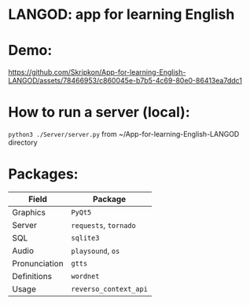 # LANGOD: app for learning English

# Demo:

https://github.com/Skripkon/App-for-learning-English-LANGOD/assets/78466953/c860045e-b7b5-4c69-80e0-86413ea7ddc1

# How to run a server (local):

```python3 ./Server/server.py``` from ~/App-for-learning-English-LANGOD directory

# Packages:

| Field         | Package               |
| ------------- | --------------------- |
| Graphics      | ```PyQt5```                 |
| Server        | ```requests```, ```tornado```     |
| SQL           | ```sqlite3```               |
| Audio         | ```playsound```, ```os```         |
| Pronunciation | ```gtts```                  |
| Definitions   | ```wordnet```               |
| Usage         | ```reverso_context_api```   |
